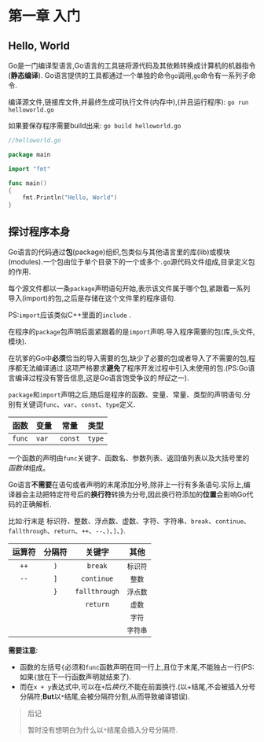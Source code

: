 # 第一章 入门

## Hello, World

Go是一门编译型语言,Go语言的工具链将源代码及其依赖转换成计算机的机器指令(**静态编译**).
Go语言提供的工具都通过一个单独的命令`go`调用,`go`命令有一系列子命令.

编译源文件,链接库文件,并最终生成可执行文件(内存中),(并且运行程序):
    `go run helloworld.go`

如果要保存程序需要build出来:
    `go build helloworld.go`



```go
//helloworld.go

package main

import "fmt"

func main()
{
    fmt.Println("Hello, World")
}

```

## 探讨程序本身

Go语言的代码通过**包**(package)组织,包类似与其他语言里的库(lib)或模块(modules).一个包由位于单个目录下的一个或多个`.go`源代码文件组成,目录定义包的作用.

每个源文件都以一条`package`声明语句开始,表示该文件属于哪个包,紧跟着一系列导入(import)的包,之后是存储在这个文件里的程序语句.

PS:`import`应该类似C++里面的`include` .

在程序的`package`包声明后面紧跟着的是`import`声明.导入程序需要的包(库,头文件,模块).

在坑爹的Go中**必须**恰当的导入需要的包,缺少了必要的包或者导入了不需要的包,程序都无法编译通过.这项严格要求**避免**了程序开发过程中引入未使用的包.(PS:Go语言编译过程没有警告信息,这是Go语言饱受争议的*特征*之一).

`package`和`import`声明之后,随后是程序的函数、变量、常量、类型的声明语句.分别有关键词`func`、`var`、`const`、`type`定义.

|  函数  | 变量  | 常量    | 类型   |
| :----: | ----- | ------- | ------ |
| `func` | `var` | `const` | `type` |

一个函数的声明由`func`关键字、函数名、参数列表、返回值列表以及大括号里的*函数体*组成。

Go语言**不需要**在语句或者声明的末尾添加分号,除非上一行有多条语句.实际上,编译器会主动把特定符号后的**换行符**转换为分号,因此换行符添加的**位置**会影响Go代码的正确解析.

比如:行末是 标识符、整数、浮点数、虚数、字符、字符串、`break`、`continue`、`fallthrough`、`return`、`++`、`--`、`)`、`]`、`}`.

| 运算符 | 分隔符 |    关键字     |   其他   |
| :----: | :----: | :-----------: | :------: |
|  `++`  |  `)`   |    `break`    | `标识符` |
|  `--`  |  `]`   |  `continue`   |  `整数`  |
|        |  `}`   | `fallthrough` | `浮点数` |
|        |        |   `return`    |  `虚数`  |
|        |        |               |  `字符`  |
|        |        |               | `字符串` |

**需要注意**:

+ 函数的左括号`{`必须和`func`函数声明在同一行上,且位于末尾,不能独占一行(PS:如果`{`放在下一行函数声明就结束了).
+ 而在`x + y`表达式中,可以在`+`后*换行*,不能在前面换行.(以+结尾,不会被插入分号分隔符;**But**以`*`结尾,会被分隔符分割,从而导致编译错误).

> 后记
>
> 暂时没有想明白为什么以`*`结尾会插入分号分隔符.